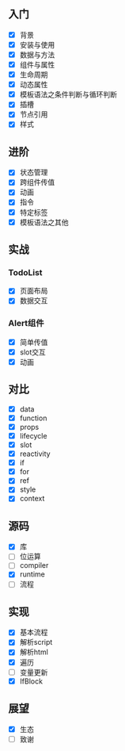 
## 入门

- [x] 背景
- [x] 安装与使用
- [x] 数据与方法
- [x] 组件与属性
- [x] 生命周期
- [x] 动态属性
- [x] 模板语法之条件判断与循环判断
- [x] 插槽
- [x] 节点引用
- [x] 样式

## 进阶

- [x] 状态管理
- [x] 跨组件传值
- [x] 动画
- [x] 指令
- [x] 特定标签
- [x] 模板语法之其他

## 实战

### TodoList
- [x] 页面布局
- [x] 数据交互

### Alert组件
- [x] 简单传值
- [x] slot交互
- [x] 动画

## 对比

- [x] data
- [x] function
- [x] props
- [x] lifecycle
- [x] slot
- [x] reactivity
- [x] if
- [x] for
- [x] ref
- [x] style
- [x] context

## 源码
- [x] 库
- [ ] 位运算
- [ ] compiler
- [x] runtime
- [ ] 流程

## 实现
- [x] 基本流程
- [x] 解析script
- [x] 解析html
- [x] 遍历
- [ ] 变量更新
- [x] IfBlock

## 展望

- [x] 生态
- [ ] 致谢
